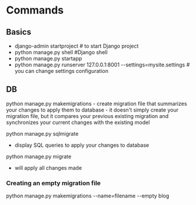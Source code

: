 # Commands

## Basics
- django-admin startproject <project name> # to start Django project
- python manage.py shell #Django shell
- python manage.py startapp <appname>
- python manage.py runserver 127.0.0.1:8001 --settings=mysite.settings # you can change settings configuration

## DB
python manage.py makemigrations <appname> 
    - create migration file that summarizes your changes to apply them to database
    - it doesn't simply create your migration file, but it compares your previous existing migration and synchronizes your current changes with the existing model

python manage.py sqlmigrate <appname> <migration id>
   - display SQL queries to apply your changes to database

python manage.py migrate
   - will apply all changes made


### Creating an empty migration file
python manage.py makemigrations --name=filename --empty blog

